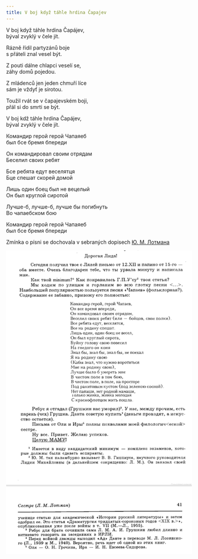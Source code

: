 ```yaml
---
title: V boj když táhle hrdina Čapajev
---
```


V boj když táhle hrdina Čapájev,  
býval zvyklý v čele jít.

Rázně řídil partyzánů boje   
s přáteli znal vesel být.

Z pouti dálne chlapci veselí se,   
záhy domů pojedou.

Z mládenců jen jeden chmuří líce    
sám je vždyť je sirotou.

Toužil rvát se v čapajevském boji,  
přál si do smrti se být.

V boj kdž táhle hrdina Čapájev,  
býval zvyklý v čele jít.

Командир герой герой Чапаяеб  
был бсе бремя бпереди

Он командировал своим отрядам  
Беселил своих ребят

Бсе ребята едут веселятця    
Бце спешат скорей домой

Лишь один боец был не вецелый   
Он был круглой сиротой

Лучше-б, лучше-б, лучше бы погибнуть  
Во чапаебском бою

Командир герой герой Чапаяеб  
был бсе бремя бпереди


Zmínka o písni se dochovala v sebraných dopisech [Ю. М. Лотмана](https://books.google.cz/books?id=wwJTDwAAQBAJ&lpg=PA40&ots=zaEtqWyg5G&dq=%D0%BA%D0%BE%D0%BC%D0%B0%D0%BD%D0%B4%D0%B8%D1%80%20%D0%B3%D0%B5%D1%80%D0%BE%D0%B9%20%D0%B3%D0%B5%D1%80%D0%BE%D0%B9%20%D1%87%D0%B0%D0%BF%D0%B0%D0%B5%D0%B2%20%D0%BF%D0%B5%D1%81%D0%BD%D1%8F&pg=PA40#v=onepage&q&f=true)

![Dopis Lotman](/noty/jpg/Lotman_dopis.png)



